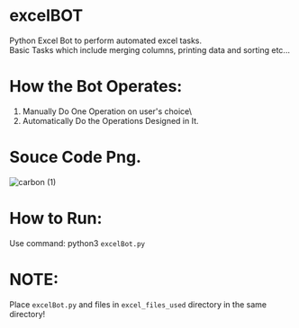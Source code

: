 # excelBOT
Python Excel Bot to perform automated excel tasks.\
Basic Tasks which include merging columns, printing data and sorting etc...

# How the Bot Operates:
1. Manually Do One Operation on user's choice\
2. Automatically Do the Operations Designed in It.

# Souce Code Png.
![carbon (1)](https://user-images.githubusercontent.com/79792270/133000667-8640e295-1522-48ad-ac20-245482868bba.png)


# How to Run:
Use command: python3 `excelBot.py`

# NOTE:
Place `excelBot.py` and  files in `excel_files_used` directory in the same directory!
